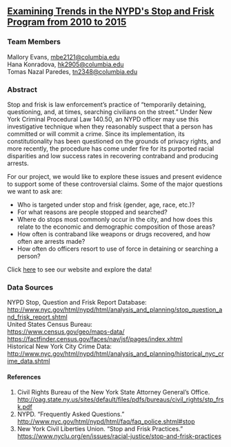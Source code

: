 ## [Examining Trends in the NYPD's Stop and Frisk Program from 2010 to 2015](https://columbia-university-qmss.github.io/final-project-mallory-tomas-hana/Stop_and_Frisk_Visualization.html)

### Team Members  
Mallory Evans, mbe2121@columbia.edu  
Hana Konradova, hk2905@columbia.edu  
Tomas Nazal Paredes, tn2348@columbia.edu  

### Abstract  
Stop and frisk is law enforcement’s practice of “temporarily detaining, questioning, and, at times, searching civilians on the street.”  Under New York Criminal Procedural Law 140.50, an NYPD officer may use this investigative technique when they reasonably suspect that a person has committed or will commit a crime. Since its implementation, its constitutionality has been questioned on the grounds of privacy rights, and more recently, the procedure has come under fire for its purported racial disparities and low success rates in recovering contraband and producing arrests.  

For our project, we would like to explore these issues and present evidence to support some of these controversial claims. Some of the major questions we want to ask are:  
- Who is targeted under stop and frisk (gender, age, race, etc.)?  
- For what reasons are people stopped and searched?  
- Where do stops most commonly occur in the city, and how does this relate to the economic and demographic composition of those areas?  
- How often is contraband like weapons or drugs recovered, and how often are arrests made?  
- How often do officers resort to use of force in detaining or searching a person?  

Click [here](https://columbia-university-qmss.github.io/final-project-mallory-tomas-hana/Stop_and_Frisk_Visualization.html) to see our website and explore the data!

### Data Sources  
NYPD Stop, Question and Frisk Report Database: http://www.nyc.gov/html/nypd/html/analysis_and_planning/stop_question_and_frisk_report.shtml  
United States Census Bureau:  
https://www.census.gov/geo/maps-data/  
https://factfinder.census.gov/faces/nav/jsf/pages/index.xhtml         
 Historical New York City Crime Data: 
http://www.nyc.gov/html/nypd/html/analysis_and_planning/historical_nyc_crime_data.shtml 

#### References  
1. Civil Rights Bureau of the New York State Attorney General’s Office. http://oag.state.ny.us/sites/default/files/pdfs/bureaus/civil_rights/stp_frsk.pdf
2. NYPD. “Frequently Asked Questions.” http://www.nyc.gov/html/nypd/html/faq/faq_police.shtml#stop
3. New York Civil Liberties Union. “Stop and Frisk Practices.” https://www.nyclu.org/en/issues/racial-justice/stop-and-frisk-practices

